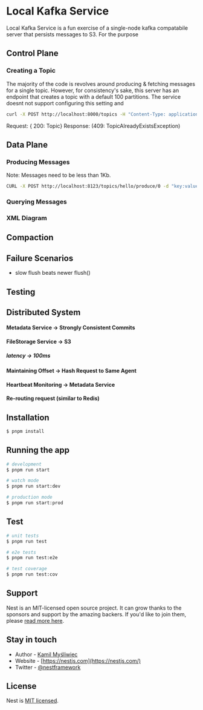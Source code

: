 # Local Kafka Service

Local Kafka Service is a fun exercise of a single-node kafka compatabile server that persists messages to S3. For the purpose

## Control Plane
### Creating a Topic
The majority of the code is revolves around producing & fetching messages for a single topic. However, for consistency's sake, this server has an endpoint that creates a topic with a default 100 partitions. The service doesnt not support configuring this setting and 

```bash
curl -X POST http://localhost:8000/topics -H "Content-Type: application/json" -d '{"name":"hello"}'
```
Request: { 200: Topic}
Response: (409: TopicAlreadyExistsException)

## Data Plane
### Producing Messages

Note: Messages need to be less than 1Kb.

```bash
CURL -X POST http://localhost:8123/topics/hello/produce/0 -d "key:value"
```


### Querying Messages


### XML Diagram


## Compaction

## Failure Scenarios
- slow flush beats newer flush()

## Testing

## Distributed System
#### Metadata Service -> Strongly Consistent Commits
#### FileStorage Service -> S3
##### latency -> 100ms
#### Maintaining Offset -> Hash Request to Same Agent
#### Heartbeat Monitoring -> Metadata Service
#### Re-routing request (similar to Redis)


## Installation

```bash
$ pnpm install
```

## Running the app

```bash
# development
$ pnpm run start

# watch mode
$ pnpm run start:dev

# production mode
$ pnpm run start:prod
```

## Test

```bash
# unit tests
$ pnpm run test

# e2e tests
$ pnpm run test:e2e

# test coverage
$ pnpm run test:cov
```

## Support

Nest is an MIT-licensed open source project. It can grow thanks to the sponsors and support by the amazing backers. If you'd like to join them, please [read more here](https://docs.nestjs.com/support).

## Stay in touch

- Author - [Kamil Myśliwiec](https://kamilmysliwiec.com)
- Website - [https://nestjs.com](https://nestjs.com/)
- Twitter - [@nestframework](https://twitter.com/nestframework)

## License

Nest is [MIT licensed](LICENSE).

